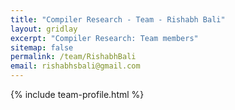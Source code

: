 ```yaml
---
title: "Compiler Research - Team - Rishabh Bali"
layout: gridlay
excerpt: "Compiler Research: Team members"
sitemap: false
permalink: /team/RishabhBali
email: rishabhsbali@gmail.com
---
```


{% include team-profile.html %}
